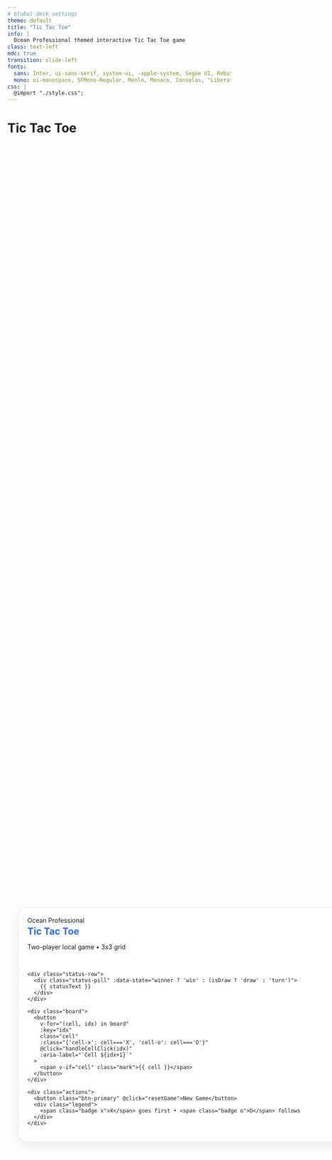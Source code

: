 ```yaml
---
# Global deck settings
theme: default
title: "Tic Tac Toe"
info: |
  Ocean Professional themed interactive Tic Tac Toe game
class: text-left
mdc: true
transition: slide-left
fonts:
  sans: Inter, ui-sans-serif, system-ui, -apple-system, Segoe UI, Roboto, Helvetica Neue, Arial
  mono: ui-monospace, SFMono-Regular, Menlo, Monaco, Consolas, "Liberation Mono", "Courier New", monospace
css: |
  @import "./style.css";
---
```


# Tic Tac Toe

<script setup lang="ts">
import { ref, computed } from 'vue'

type Player = 'X' | 'O' | null

// Game state
const board = ref<Player[]>(Array(9).fill(null))
const xIsNext = ref(true)
const winner = ref<Player>(null)
const isDraw = ref(false)

// Lines for 3x3
const winningLines: number[][] = [
  [0,1,2],[3,4,5],[6,7,8], // rows
  [0,3,6],[1,4,7],[2,5,8], // cols
  [0,4,8],[2,4,6]          // diagonals
]

// PUBLIC_INTERFACE
function handleCellClick(index: number) {
  /** Handle a user click on a cell: place mark if allowed, then evaluate winner/draw. */
  if (winner.value || board.value[index]) return
  board.value[index] = xIsNext.value ? 'X' : 'O'
  xIsNext.value = !xIsNext.value
  evaluateGame()
}

// PUBLIC_INTERFACE
function resetGame() {
  /** Reset all game state to initial values. */
  board.value = Array(9).fill(null)
  xIsNext.value = true
  winner.value = null
  isDraw.value = false
}

// Check for winner or draw
function evaluateGame() {
  for (const [a,b,c] of winningLines) {
    const va = board.value[a], vb = board.value[b], vc = board.value[c]
    if (va && va === vb && va === vc) {
      winner.value = va
      isDraw.value = false
      return
    }
  }
  if (board.value.every(c => c !== null)) {
    isDraw.value = true
    winner.value = null
  }
}

const currentPlayer = computed<Player>(() => (xIsNext.value ? 'X' : 'O'))

const statusText = computed(() => {
  if (winner.value) return `Winner: ${winner.value}`
  if (isDraw.value) return 'Draw game'
  return `Turn: ${currentPlayer.value}`
})
</script>

<div class="game-container">
  <div class="game-card">
    <div class="game-header">
      <div class="overline">Ocean Professional</div>
      <h2 class="text-hero">Tic Tac Toe</h2>
      <p class="muted">Two-player local game • 3x3 grid</p>
    </div>

    <div class="status-row">
      <div class="status-pill" :data-state="winner ? 'win' : (isDraw ? 'draw' : 'turn')">
        {{ statusText }}
      </div>
    </div>

    <div class="board">
      <button
        v-for="(cell, idx) in board"
        :key="idx"
        class="cell"
        :class="{'cell-x': cell==='X', 'cell-o': cell==='O'}"
        @click="handleCellClick(idx)"
        :aria-label="`Cell ${idx+1}`"
      >
        <span v-if="cell" class="mark">{{ cell }}</span>
      </button>
    </div>

    <div class="actions">
      <button class="btn-primary" @click="resetGame">New Game</button>
      <div class="legend">
        <span class="badge x">X</span> goes first • <span class="badge o">O</span> follows
      </div>
    </div>
  </div>
</div>

<style>
/* Ocean Professional adaptation: light modern aesthetic using provided palette */
:root {
  --op-primary: #2563EB; /* blue */
  --op-amber: #F59E0B;   /* amber */
  --op-error: #EF4444;
  --op-bg: #f9fafb;
  --op-surface: #ffffff;
  --op-text: #111827;

  --op-border: #E5E7EB;
  --op-shadow: 0 10px 24px rgba(0,0,0,0.06);
  --op-shadow-strong: 0 16px 40px rgba(37,99,235,0.12);
}

.slidev-page, .slidev-layout {
  background: var(--op-bg) !important;
  color: var(--op-text);
}

/* Game container centered layout */
.game-container {
  min-height: calc(100vh - 80px);
  display: grid;
  align-items: center;
  justify-items: center;
  padding: 24px;
  background-image: radial-gradient(800px 400px at 60% -10%, rgba(37,99,235,0.08), rgba(0,0,0,0));
}

/* Card surface */
.game-card {
  width: min(920px, 96vw);
  display: grid;
  gap: 18px;
  background: var(--op-surface);
  border: 1px solid var(--op-border);
  border-radius: 20px;
  padding: 20px;
  box-shadow: var(--op-shadow);
}

/* Header */
.game-header .text-hero {
  background: linear-gradient(135deg, var(--op-primary), #60A5FA);
  -webkit-background-clip: text;
  background-clip: text;
  color: transparent;
  margin: 4px 0 2px;
}

/* Status */
.status-row {
  display: grid;
  justify-items: center;
}
.status-pill {
  display: inline-flex;
  align-items: center;
  justify-content: center;
  padding: 10px 14px;
  border-radius: 999px;
  font-weight: 700;
  border: 1px solid var(--op-border);
  color: var(--op-text);
  background: #ffffff;
  box-shadow: var(--op-shadow);
}
.status-pill[data-state="win"] {
  background: linear-gradient(135deg, rgba(37,99,235,0.08), rgba(245,158,11,0.10));
  border-color: #DBEAFE;
}
.status-pill[data-state="draw"] {
  background: linear-gradient(135deg, rgba(17,24,39,0.04), rgba(17,24,39,0.06));
}

/* Board: centered square, responsive */
.board {
  margin-inline: auto;
  display: grid;
  grid-template-columns: repeat(3, minmax(0, 1fr));
  gap: 10px;
  width: min(560px, 90vw);
  aspect-ratio: 1 / 1;
  background: linear-gradient(180deg, rgba(37,99,235,0.04), rgba(17,24,39,0.02));
  padding: 10px;
  border-radius: 16px;
  border: 1px solid var(--op-border);
  box-shadow: var(--op-shadow-strong);
}

/* Cells */
.cell {
  background: #ffffff;
  border: 1px solid var(--op-border);
  border-radius: 14px;
  box-shadow: 0 6px 16px rgba(0,0,0,0.06);
  cursor: pointer;
  display: grid;
  place-items: center;
  transition: transform 160ms ease, box-shadow 160ms ease, border-color 160ms ease, background 160ms ease;
  user-select: none;
  -webkit-tap-highlight-color: transparent;
}
.cell:hover {
  transform: translateY(-2px);
  box-shadow: 0 10px 24px rgba(0,0,0,0.08);
  border-color: #DBEAFE;
  background: linear-gradient(180deg, #fff, #F8FAFF);
}
.cell:active {
  transform: translateY(0);
}

/* Marks */
.mark {
  font-size: clamp(34px, 8.2vw, 84px);
  font-weight: 800;
  letter-spacing: -0.02em;
}
.cell-x .mark {
  color: var(--op-primary);
  text-shadow: 0 6px 22px rgba(37,99,235,0.25);
}
.cell-o .mark {
  color: var(--op-amber);
  text-shadow: 0 6px 22px rgba(245,158,11,0.25);
}

/* Actions */
.actions {
  display: grid;
  grid-template-columns: auto 1fr;
  gap: 12px;
  align-items: center;
}
.actions .legend {
  color: #6B7280;
}

/* Badges */
.badge {
  display: inline-flex;
  align-items: center;
  justify-content: center;
  width: 22px;
  height: 22px;
  border-radius: 999px;
  font-size: 12px;
  font-weight: 800;
  color: #ffffff;
  box-shadow: 0 6px 16px rgba(0,0,0,0.08);
}
.badge.x { background: var(--op-primary); }
.badge.o { background: var(--op-amber); }

/* Primary button refinement to match Ocean Professional */
.btn-primary {
  background: var(--op-primary);
  color: #fff;
  border: 0;
  border-radius: 12px;
  padding: 12px 18px;
  font-weight: 800;
  box-shadow: 0 8px 22px rgba(37,99,235,0.28);
}
.btn-primary:hover {
  filter: brightness(1.05);
  transform: translateY(-1px);
}
.btn-primary:active {
  transform: translateY(0);
}

@media (max-width: 640px) {
  .game-card { padding: 16px; border-radius: 16px; }
  .actions { grid-template-columns: 1fr; justify-items: center; }
}
</style>
